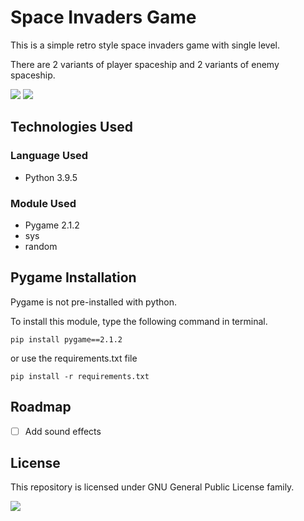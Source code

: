 # Space Invaders Game
This is a simple retro style space invaders game with single level.

There are 2 variants of player spaceship and 2 variants of enemy spaceship.

![](https://img.shields.io/badge/python-v3.9.5-blue) ![](https://img.shields.io/badge/pygame-v2.1.2-yellowgreen)

## Technologies Used
### Language Used
* Python 3.9.5

### Module Used
* Pygame 2.1.2
* sys
* random

## Pygame Installation
Pygame is not pre-installed with python.

To install this module, type the following command in terminal.

```
pip install pygame==2.1.2
```
or use the requirements.txt file

```
pip install -r requirements.txt
```
## Roadmap
* [ ] Add sound effects

## License
This repository is licensed under GNU General Public License family.

![](https://img.shields.io/badge/License-GPL-color)
